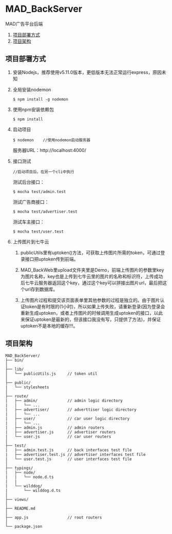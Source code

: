 # MAD_BackServer

MAD广告平台后端

1. [项目部署方式](#项目部署方式)
2. [项目架构](#项目架构)

## 项目部署方式

1. 安装Nodejs，推荐使用v5.11.0版本，更低版本无法正常运行express，原因未知
2. 全局安装nodemon

    ```
    $ npm install -g nodemon
    ```
    
3. 使用npm安装依赖包

    ```
    $ npm install
    ```
    
4. 启动项目

    ```
    $ nodemon    //使用nodemon启动服务器
    ```
    服务器URL：http://localhost:4000/

5. 接口测试
    ```
    //启动项目后，在另一个cli中执行
    ```
    
    测试后台接口：
    
    ```
    $ mocha test/admin.test
    ```
    
    测试广告商接口：
    
    ```
    $ mocha test/advertiser.test
    ```
    
    测试车主接口：
    
    ```
    $ mocha test/user.test
    ```
    
6. 上传图片到七牛云   

    1. publicUtils里有uptoken()方法，可获取上传图片所需的token，可通过登录接口把uptoken传到前端。  
    
    2. MAD_BackWeb里upload文件夹里是Demo，前端上传图片的参数里key为图片名称，key也是上传到七牛云里的图片的名称和标识符，上传成功后七牛云服务器返回这个key，通过这个key可以拼接出图片url，最后把这个url存到数据库。   
    
    3. 上传图片过程和提交该页面表单里其他参数的过程是独立的。由于图片认证token是有时限的(1小时)，所以如果上传失败，请重新登录(因为登录会重新生成uptoken，或者上传图片的时候调用生成uptoken的接口，以此来保证uptoken是最新的，但该接口我没有写，只提供了方法)，并保证uptoken不是本地的缓存!!!。
    
## 项目架构

```
MAD_BackServer/
├── bin/
│
├── lib/
│   └── publicUtils.js     // token util
│
├── public/
|   └── stylesheets
│
├── route/
|   ├── admin/             // admin logic directory
|   |   └── ...
|   ├── advertiser/        // adverttiser logic directory
|   |   └── ...
|   ├── user/              // car user logic directory
|   |   └── ...
|   ├── admin.js           // admin routers
|   ├── advertiser.js      // advertiser routers
|   └── user.js            // car user routers
│
├── test/
|   ├── admin.test.js      // back interfaces test file
|   ├── advertiser.test.js // advertiser interfaces test file
|   └── user.test.js       // user interfaces test file
│
├── typings/
|   ├── node/
|   |   └── node.d.ts
|   |
|   └── wilddog/
|       └── wilddog.d.ts
│
├── views/
│
├── README.md
│
├── app.js                 // root routers
│
└── package.json
```
 
